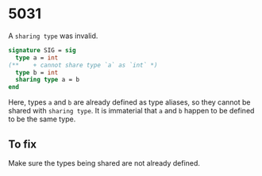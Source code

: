 # 5031

A `sharing type` was invalid.

<!-- @limit first -->

```sml
signature SIG = sig
  type a = int
(**    + cannot share type `a` as `int` *)
  type b = int
  sharing type a = b
end
```

Here, types `a` and `b` are already defined as type aliases, so they cannot be shared with `sharing type`. It is immaterial that `a` and `b` happen to be defined to be the same type.

## To fix

Make sure the types being shared are not already defined.
